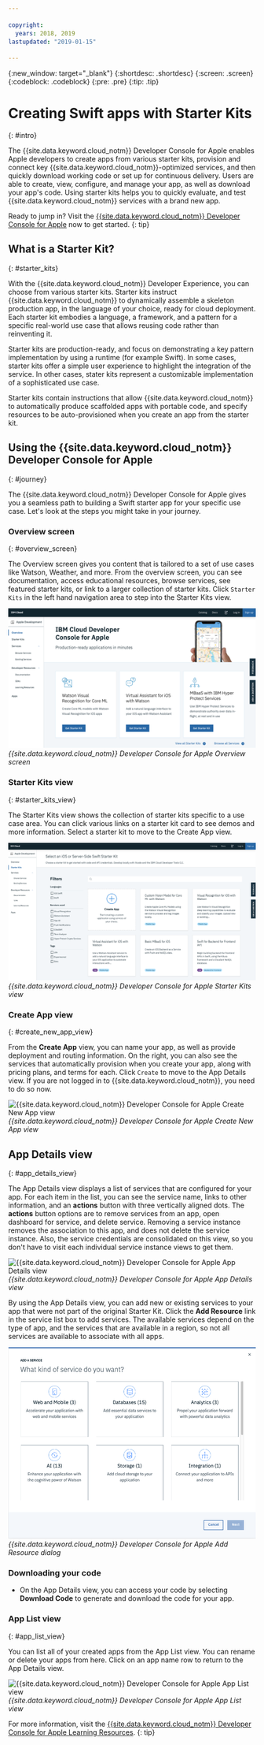 ```yaml
---

copyright:
  years: 2018, 2019
lastupdated: "2019-01-15"

---
```


{:new_window: target="_blank"}
{:shortdesc: .shortdesc}
{:screen: .screen}
{:codeblock: .codeblock}
{:pre: .pre}
{:tip: .tip}

# Creating Swift apps with Starter Kits
{: #intro}

The {{site.data.keyword.cloud_notm}} Developer Console for Apple enables Apple developers to create apps from various starter kits, provision and connect key {{site.data.keyword.cloud_notm}}-optimized services, and then quickly download working code or set up for continuous delivery. Users are able to create, view, configure, and manage your app, as well as download your app's code. Using starter kits helps you to quickly evaluate, and test {{site.data.keyword.cloud_notm}} services with a brand new app.

Ready to jump in? Visit the [{{site.data.keyword.cloud_notm}} Developer Console for Apple](https://cloud.ibm.com/developer/appledevelopment/starter-kits) now to get started.
{: tip}

## What is a Starter Kit?
{: #starter_kits}

With the {{site.data.keyword.cloud_notm}} Developer Experience, you can choose from various starter kits. Starter kits instruct {{site.data.keyword.cloud_notm}} to dynamically assemble a skeleton production app, in the language of your choice, ready for cloud deployment. Each starter kit embodies a language, a framework, and a pattern for a specific real-world use case that allows reusing code rather than reinventing it.

Starter kits are production-ready, and focus on demonstrating a key pattern implementation by using a runtime (for example Swift). In some cases, starter kits offer a simple user experience to highlight the integration of the service. In other cases, stater kits represent a customizable implementation of a sophisticated use case.

Starter kits contain instructions that allow {{site.data.keyword.cloud_notm}} to automatically produce scaffolded apps with portable code, and specify resources to be auto-provisioned when you create an app from the starter kit.

## Using the {{site.data.keyword.cloud_notm}} Developer Console for Apple
{: #journey}

The {{site.data.keyword.cloud_notm}} Developer Console for Apple gives you a seamless path to building a Swift starter app for your specific use case. Let's look at the steps you might take in your journey.

### Overview screen
{: #overview_screen}

The Overview screen gives you content that is tailored to a set of use cases like Watson, Weather, and more. From the overview screen, you can see documentation, access educational resources, browse services, see featured starter kits, or link to a larger collection of starter kits. Click `Starter Kits` in the left hand navigation area to step into the Starter Kits view.

![{{site.data.keyword.cloud_notm}} Developer Console for Apple Overview screen](images/overview_screen.png "Overview screen") <br> *{{site.data.keyword.cloud_notm}} Developer Console for Apple Overview screen*

### Starter Kits view
{: #starter_kits_view}

The Starter Kits view shows the collection of starter kits specific to a use case area. You can click various links on a starter kit card to see demos and more information. Select a starter kit to move to the Create App view.

![{{site.data.keyword.cloud_notm}} Developer Console for Apple Starter Kits view](images/starter_kits_screen.png "Starter Kits view") <br> *{{site.data.keyword.cloud_notm}} Developer Console for Apple Starter Kits view*

### Create App view
{: #create_new_app_view}

From the **Create App** view, you can name your app, as well as provide deployment and routing information. On the right, you can also see the services that automatically provision when you create your app, along with pricing plans, and terms for each. Click `Create` to move to the App Details view. If you are not logged in to {{site.data.keyword.cloud_notm}}, you need to do so now.

![{{site.data.keyword.cloud_notm}} Developer Console for Apple Create New App view](images/create_new_project_screen.png "Create New App view") <br> *{{site.data.keyword.cloud_notm}} Developer Console for Apple Create New App view*

## App Details view
{: #app_details_view}

The App Details view displays a list of services that are configured for your app. For each item in the list, you can see the service name, links to other information, and an **actions** button with three vertically aligned dots. The **actions** button options are to remove services from an app, open dashboard for service, and delete service. Removing a service instance removes the association to this app, and does not delete the service instance. Also, the service credentials are consolidated on this view, so you don't have to visit each individual service instance views to get them.

![{{site.data.keyword.cloud_notm}} Developer Console for Apple App Details view](images/project_details_screen.png "App Details view") <br> *{{site.data.keyword.cloud_notm}} Developer Console for Apple App Details view*

By using the App Details view, you can add new or existing services to your app that were not part of the original Starter Kit. Click the **Add Resource** link in the service list box to add services. The available services depend on the type of app, and the services that are available in a region, so not all services are available to associate with all apps.

![{{site.data.keyword.cloud_notm}} Developer Console for Apple Add Resource dialog](images/add_resource_screen.png "Add Resource dialog") <br> *{{site.data.keyword.cloud_notm}} Developer Console for Apple Add Resource dialog*

### Downloading your code

* On the App Details view, you can access your code by selecting **Download Code** to generate and download the code for your app.

### App List view
{: #app_list_view}

You can list all of your created apps from the App List view. You can rename or delete your apps from here. Click on an app name row to return to the App Details view.

![{{site.data.keyword.cloud_notm}} Developer Console for Apple App List view](images/project_list_screen.png "App List view") <br> *{{site.data.keyword.cloud_notm}} Developer Console for Apple App List view*

For more information, visit the [{{site.data.keyword.cloud_notm}} Developer Console for Apple Learning Resources](https://cloud.ibm.com/developer/appledevelopment/learning-resources).
{: tip}
